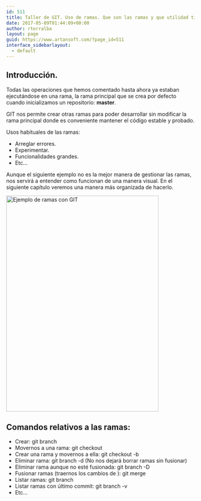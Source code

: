 ```yaml
---
id: 511
title: Taller de GIT. Uso de ramas. Que son las ramas y que utilidad tienen.
date: 2017-05-09T01:44:09+00:00
author: rtorralba
layout: page
guid: https://www.artansoft.com/?page_id=511
interface_sidebarlayout:
  - default
---
```

## Introducción.

Todas las operaciones que hemos comentado hasta ahora ya estaban ejecutándose en una rama, la rama principal que se crea por defecto cuando inicializamos un repositorio: **master**.

GIT nos permite crear otras ramas para poder desarrollar sin modificar la rama principal donde es conveniente mantener el código estable y probado.

Usos habituales de las ramas:

  * Arreglar errores.
  * Experimentar.
  * Funcionalidades grandes.
  * Etc&#8230;

Aunque el siguiente ejemplo no es la mejor manera de gestionar las ramas, nos servirá a entender como funcionan de una manera visual. En el siguiente capítulo veremos una manera más organizada de hacerlo.

<img class="alignnone wp-image-519" src="https://www.artansoft.com/wp-content/uploads/2017/05/ramas_con_merge_3_way.svg_-212x300.png" alt="Ejemplo de ramas con GIT" width="407" height="576" srcset="https://www.artansoft.com/wp-content/uploads/2017/05/ramas_con_merge_3_way.svg_-212x300.png 212w, https://www.artansoft.com/wp-content/uploads/2017/05/ramas_con_merge_3_way.svg_-724x1024.png 724w, https://www.artansoft.com/wp-content/uploads/2017/05/ramas_con_merge_3_way.svg_.png 744w" sizes="(max-width: 407px) 100vw, 407px" />

## Comandos relativos a las ramas:

  * Crear: git branch <rama>
  * Movernos a una rama: git checkout <rama>
  * Crear una rama y movernos a ella: git checkout -b <rama>
  * Eliminar rama: git branch -d <rama> (No nos dejará borrar ramas sin fusionar)
  * Eliminar rama aunque no esté fusionada: git branch -D <rama>
  * Fusionar ramas (traernos los cambios de <rama>): git merge <rama>
  * Listar ramas: git branch
  * Listar ramas con último commit: git branch -v
  * Etc&#8230;